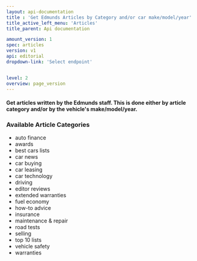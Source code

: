 ```yaml
---
layout: api-documentation
title : 'Get Edmunds Articles by Category and/or car make/model/year'
title_active_left_menu: 'Articles'
title_parent: Api documentation

amount_version: 1
spec: articles
version: v1
api: editorial
dropdown-link: 'Select endpoint'


level: 2
overview: page_version
---
```


#### Get articles written by the Edmunds staff. This is done either by article category and/or by the vehicle's make/model/year.

### Available Article Categories

* auto finance
* awards
* best cars lists
* car news
* car buying
* car leasing
* car technology
* driving
* editor reviews
* extended warranties
* fuel economy
* how-to advice
* insurance
* maintenance & repair
* road tests
* selling
* top 10 lists
* vehicle safety
* warranties

